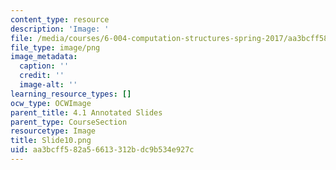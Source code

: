 ```yaml
---
content_type: resource
description: 'Image: '
file: /media/courses/6-004-computation-structures-spring-2017/aa3bcff582a56613312bdc9b534e927c_Slide10.png
file_type: image/png
image_metadata:
  caption: ''
  credit: ''
  image-alt: ''
learning_resource_types: []
ocw_type: OCWImage
parent_title: 4.1 Annotated Slides
parent_type: CourseSection
resourcetype: Image
title: Slide10.png
uid: aa3bcff5-82a5-6613-312b-dc9b534e927c
---
```

